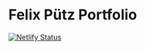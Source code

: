 # Felix Pütz Portfolio

[![Netlify Status](https://api.netlify.com/api/v1/badges/af9147c4-755f-4e80-ac2d-08819a5923a1/deploy-status)](https://app.netlify.com/sites/felix-puetz/deploys)
